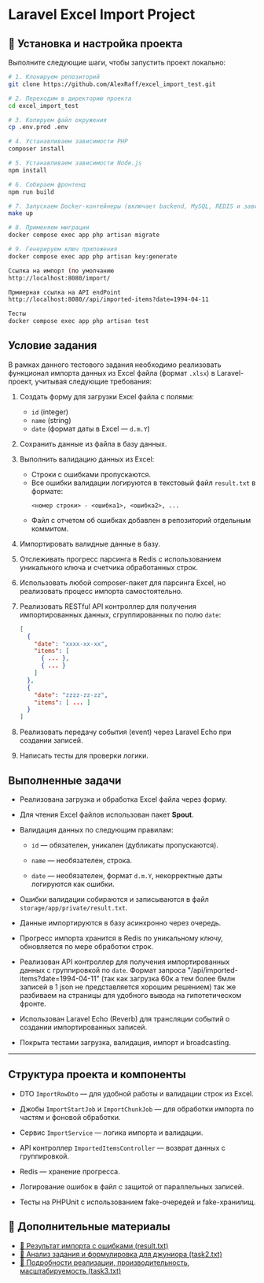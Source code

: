 # Laravel Excel Import Project

## 🚀 Установка и настройка проекта

Выполните следующие шаги, чтобы запустить проект локально:

```bash
# 1. Клонируем репозиторий
git clone https://github.com/AlexRaff/excel_import_test.git

# 2. Переходим в директорию проекта
cd excel_import_test

# 3. Копируем файл окружения
cp .env.prod .env

# 4. Устанавливаем зависимости PHP
composer install

# 5. Устанавливаем зависимости Node.js
npm install

# 6. Собираем фронтенд
npm run build

# 7. Запускаем Docker-контейнеры (включает backend, MySQL, REDIS и зависимости)
make up

# 8. Применяем миграции
docker compose exec app php artisan migrate

# 9. Генерируем ключ приложения
docker compose exec app php artisan key:generate

Ссылка на импорт (по умолчанию
http://localhost:8080/import/

Прмиерная ссылка на API endPoint
http://localhost:8080//api/imported-items?date=1994-04-11

Тесты
docker compose exec app php artisan test

```

## Условие задания

В рамках данного тестового задания необходимо реализовать функционал импорта данных из Excel файла (формат `.xlsx`) в Laravel-проект, учитывая
следующие требования:

1. Создать форму для загрузки Excel файла с полями:
    - `id` (integer)
    - `name` (string)
    - `date` (формат даты в Excel — `d.m.Y`)

2. Сохранить данные из файла в базу данных.

3. Выполнить валидацию данных из Excel:
    - Строки с ошибками пропускаются.
    - Все ошибки валидации логируются в текстовый файл `result.txt` в формате:
      ```
      <номер строки> - <ошибка1>, <ошибка2>, ...
      ```
    - Файл с отчетом об ошибках добавлен в репозиторий отдельным коммитом.

4. Импортировать валидные данные в базу.

5. Отслеживать прогресс парсинга в Redis с использованием уникального ключа и счетчика обработанных строк.

6. Использовать любой composer-пакет для парсинга Excel, но реализовать процесс импорта самостоятельно.

7. Реализовать RESTful API контроллер для получения импортированных данных, сгруппированных по полю `date`:
   ```json
   [
     {
       "date": "xxxx-xx-xx",
       "items": [
         { ... },
         { ... }
       ]
     },
     {
       "date": "zzzz-zz-zz",
       "items": [ ... ]
     }
   ]

8. Реализовать передачу события (event) через Laravel Echo при создании записей.

9. Написать тесты для проверки логики.

## Выполненные задачи

- Реализована загрузка и обработка Excel файла через форму.

- Для чтения Excel файлов использован пакет **Spout**.

- Валидация данных по следующим правилам:

    - `id` — обязателен, уникален (дубликаты пропускаются).

    - `name` — необязателен, строка.

    - `date` — необязателен, формат `d.m.Y`, некорректные даты логируются как ошибки.

- Ошибки валидации собираются и записываются в файл `storage/app/private/result.txt`.

- Данные импортируются в базу асинхронно через очередь.

- Прогресс импорта хранится в Redis по уникальному ключу, обновляется по мере обработки строк.

- Реализован API контроллер для получения импортированных данных с группировкой по `date`.
  Формат запроса "/api/imported-items?date=1994-04-11" 
  (так как загрузка 60к а тем более 6млн записей в 1 json не представляется хорошим решением)
  так же разбиваем на страницы для удобного вывода на гипотетическом фронте.

- Использован Laravel Echo (Reverb) для трансляции событий о создании импортированных записей.

- Покрыта тестами загрузка, валидация, импорт и broadcasting.

---

## Структура проекта и компоненты

- DTO `ImportRowDto` — для удобной работы и валидации строк из Excel.

- Джобы `ImportStartJob` и `ImportChunkJob` — для обработки импорта по частям и фоновой обработки.

- Сервис `ImportService` — логика импорта и валидации.

- API контроллер `ImportedItemsController` — возврат данных с группировкой.

- Redis — хранение прогресса.

- Логирование ошибок в файл с защитой от параллельных записей.

- Тесты на PHPUnit с использованием fake-очередей и fake-хранилищ.

## 📎 Дополнительные материалы

- [📄 Результат импорта с ошибками (result.txt)](texts/result.txt)
- [📄 Анализ задания и формулировка для джуниора (task2.txt)](texts/task2.txt)
- [📄 Подробности реализации, производительность, масштабируемость (task3.txt)](texts/task3.txt)

